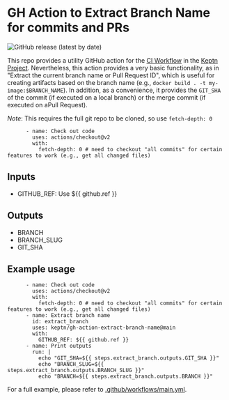 # GH Action to Extract Branch Name for commits and PRs
![GitHub release (latest by date)](https://img.shields.io/github/v/release/keptn/gh-action-extract-branch-name)

This repo provides a utility GitHub action for the [CI Workflow](https://github.com/keptn/keptn/tree/master/.github/workflows) in the [Keptn Project](https://github.com/keptn). Nevertheless, this action provides a very basic functionality, as in "Extract the current branch name or Pull Request ID", which is useful for creating artifacts based on the branch name (e.g., `docker build . -t my-image:$BRANCH_NAME`).
In addition, as a convenience, it provides the `GIT_SHA` of the commit (if executed on a local branch) or the merge commit (if executed on aPull Request).

*Note*: This requires the full git repo to be cloned, so use `fetch-depth: 0`
```
      - name: Check out code
        uses: actions/checkout@v2
        with:
          fetch-depth: 0 # need to checkout "all commits" for certain features to work (e.g., get all changed files)
```

## Inputs

* GITHUB_REF: Use ${{ github.ref }}
## Outputs

* BRANCH
* BRANCH_SLUG
* GIT_SHA

## Example usage

```
      - name: Check out code
        uses: actions/checkout@v2
        with:
          fetch-depth: 0 # need to checkout "all commits" for certain features to work (e.g., get all changed files)
      - name: Extract branch name
        id: extract_branch
        uses: keptn/gh-action-extract-branch-name@main
        with:
          GITHUB_REF: ${{ github.ref }}
      - name: Print outputs
        run: |
          echo "GIT_SHA=${{ steps.extract_branch.outputs.GIT_SHA }}"
          echo "BRANCH_SLUG=${{ steps.extract_branch.outputs.BRANCH_SLUG }}"
          echo "BRANCH=${{ steps.extract_branch.outputs.BRANCH }}"
```

For a full example, please refer to [.github/workflows/main.yml](.github/workflows/main.yml).
